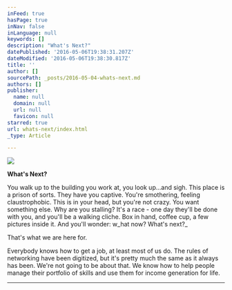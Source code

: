 ```yaml
---
inFeed: true
hasPage: true
inNav: false
inLanguage: null
keywords: []
description: "What's Next?"
datePublished: '2016-05-06T19:38:31.207Z'
dateModified: '2016-05-06T19:38:30.817Z'
title: ''
author: []
sourcePath: _posts/2016-05-04-whats-next.md
authors: []
publisher:
  name: null
  domain: null
  url: null
  favicon: null
starred: true
url: whats-next/index.html
_type: Article

---
```

![](https://the-grid-user-content.s3-us-west-2.amazonaws.com/0d15394d-2ccd-4e25-a632-b4100a2da220.jpg)

**What's Next?**

You walk up to the building you work at, you look up...and sigh. This place is a prison of sorts. They have you captive. You're smothering, feeling claustrophobic. This is in your head, but you're not crazy. You want something else. Why are you stalling? It's a race - one day they'll be done with you, and you'll be a walking cliche. Box in hand, coffee cup, a few pictures inside it. And you'll wonder: w_hat now? What's next?_

That's what we are here for. 

Everybody knows how to get a job, at least most of us do. The rules of networking have been digitized, but it's pretty much the same as it always has been. We're not going to be about that. We know how to help people manage their portfolio of skills and use them for income generation for life. 

****